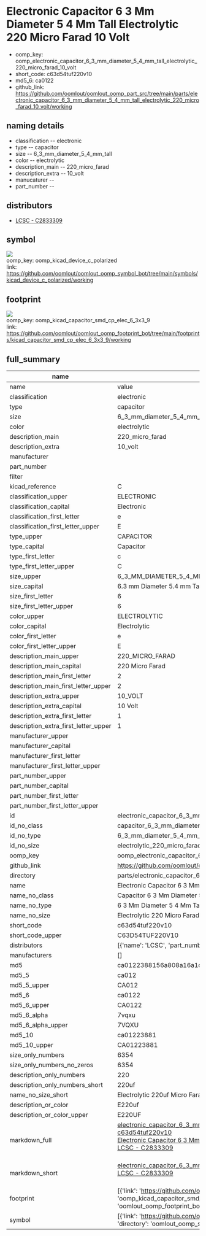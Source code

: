 # Electronic Capacitor 6 3 Mm Diameter 5 4 Mm Tall Electrolytic 220 Micro Farad 10 Volt

  
* oomp_key: oomp_electronic_capacitor_6_3_mm_diameter_5_4_mm_tall_electrolytic_220_micro_farad_10_volt 
* short_code: c63d54tuf220v10
* md5_6: ca0122  
* github_link: https://github.com/oomlout/oomlout_oomp_part_src/tree/main/parts/electronic_capacitor_6_3_mm_diameter_5_4_mm_tall_electrolytic_220_micro_farad_10_volt/working  
## naming details
* classification -- electronic
* type -- capacitor
* size -- 6_3_mm_diameter_5_4_mm_tall
* color -- electrolytic
* description_main -- 220_micro_farad
* description_extra -- 10_volt
* manucaturer -- 
* part_number -- 

## distributors
* [LCSC - C2833309](https://lcsc.com/product-detail/C2833309.html)   


## symbol

![](symbol/{index}/working/working_600.png)  
oomp_key: oomp_kicad_device_c_polarized  
link: https://github.com/oomlout/oomlout_oomp_symbol_bot/tree/main/symbols/kicad_device_c_polarized/working  

## footprint

![](footprint/{index}/working/working_600.png)  
oomp_key: oomp_kicad_capacitor_smd_cp_elec_6_3x3_9  
link: https://github.com/oomlout/oomlout_oomp_footprint_bot/tree/main/footprints/kicad_capacitor_smd_cp_elec_6_3x3_9/working  

## full_summary
| name | value | 
| --- | --- | 
| name | value | 
| classification | electronic | 
| type | capacitor | 
| size | 6_3_mm_diameter_5_4_mm_tall | 
| color | electrolytic | 
| description_main | 220_micro_farad | 
| description_extra | 10_volt | 
| manufacturer |  | 
| part_number |  | 
| filter |  | 
| kicad_reference | C | 
| classification_upper | ELECTRONIC | 
| classification_capital | Electronic | 
| classification_first_letter | e | 
| classification_first_letter_upper | E | 
| type_upper | CAPACITOR | 
| type_capital | Capacitor | 
| type_first_letter | c | 
| type_first_letter_upper | C | 
| size_upper | 6_3_MM_DIAMETER_5_4_MM_TALL | 
| size_capital | 6.3 mm Diameter 5.4 mm Tall | 
| size_first_letter | 6 | 
| size_first_letter_upper | 6 | 
| color_upper | ELECTROLYTIC | 
| color_capital | Electrolytic | 
| color_first_letter | e | 
| color_first_letter_upper | E | 
| description_main_upper | 220_MICRO_FARAD | 
| description_main_capital | 220 Micro Farad | 
| description_main_first_letter | 2 | 
| description_main_first_letter_upper | 2 | 
| description_extra_upper | 10_VOLT | 
| description_extra_capital | 10 Volt | 
| description_extra_first_letter | 1 | 
| description_extra_first_letter_upper | 1 | 
| manufacturer_upper |  | 
| manufacturer_capital |  | 
| manufacturer_first_letter |  | 
| manufacturer_first_letter_upper |  | 
| part_number_upper |  | 
| part_number_capital |  | 
| part_number_first_letter |  | 
| part_number_first_letter_upper |  | 
| id | electronic_capacitor_6_3_mm_diameter_5_4_mm_tall_electrolytic_220_micro_farad_10_volt | 
| id_no_class | capacitor_6_3_mm_diameter_5_4_mm_tall_electrolytic_220_micro_farad_10_volt | 
| id_no_type | 6_3_mm_diameter_5_4_mm_tall_electrolytic_220_micro_farad_10_volt | 
| id_no_size | electrolytic_220_micro_farad_10_volt | 
| oomp_key | oomp_electronic_capacitor_6_3_mm_diameter_5_4_mm_tall_electrolytic_220_micro_farad_10_volt | 
| github_link | https://github.com/oomlout/oomlout_oomp_part_src/tree/main/parts/electronic_capacitor_6_3_mm_diameter_5_4_mm_tall_electrolytic_220_micro_farad_10_volt/working | 
| directory | parts/electronic_capacitor_6_3_mm_diameter_5_4_mm_tall_electrolytic_220_micro_farad_10_volt | 
| name | Electronic Capacitor 6 3 Mm Diameter 5 4 Mm Tall Electrolytic 220 Micro Farad 10 Volt | 
| name_no_class | Capacitor 6 3 Mm Diameter 5 4 Mm Tall Electrolytic 220 Micro Farad 10 Volt | 
| name_no_type | 6 3 Mm Diameter 5 4 Mm Tall Electrolytic 220 Micro Farad 10 Volt | 
| name_no_size | Electrolytic 220 Micro Farad 10 Volt | 
| short_code | c63d54tuf220v10 | 
| short_code_upper | C63D54TUF220V10 | 
| distributors | [{'name': 'LCSC', 'part_number': 'C2833309', 'link': 'https://lcsc.com/product-detail/C2833309.html', 'id': 'distributor_lcsc'}] | 
| manufacturers | [] | 
| md5 | ca0122388156a808a16a1df64243b0c1 | 
| md5_5 | ca012 | 
| md5_5_upper | CA012 | 
| md5_6 | ca0122 | 
| md5_6_upper | CA0122 | 
| md5_6_alpha | 7vqxu | 
| md5_6_alpha_upper | 7VQXU | 
| md5_10 | ca01223881 | 
| md5_10_upper | CA01223881 | 
| size_only_numbers | 6354 | 
| size_only_numbers_no_zeros | 6354 | 
| description_only_numbers | 220 | 
| description_only_numbers_short | 220uf | 
| name_no_size_short | Electrolytic 220uf Micro Farad 10 Volt | 
| description_or_color | E220uf | 
| description_or_color_upper | E220UF | 
| markdown_full | [electronic_capacitor_6_3_mm_diameter_5_4_mm_tall_electrolytic_220_micro_farad_10_volt](https://github.com/oomlout/oomlout_oomp_part_src/tree/main/parts/electronic_capacitor_6_3_mm_diameter_5_4_mm_tall_electrolytic_220_micro_farad_10_volt/working)<br>[c63d54tuf220v10](https://github.com/oomlout/oomlout_oomp_part_src/tree/main/parts/electronic_capacitor_6_3_mm_diameter_5_4_mm_tall_electrolytic_220_micro_farad_10_volt/working)<br>[Electronic Capacitor 6 3 Mm Diameter 5 4 Mm Tall Electrolytic 220 Micro Farad 10 Volt](https://github.com/oomlout/oomlout_oomp_part_src/tree/main/parts/electronic_capacitor_6_3_mm_diameter_5_4_mm_tall_electrolytic_220_micro_farad_10_volt/working)<br>[LCSC - C2833309<br>](https://lcsc.com/product-detail/C2833309.html)<br> | 
| markdown_short | [electronic_capacitor_6_3_mm_diameter_5_4_mm_tall_electrolytic_220_micro_farad_10_volt](https://github.com/oomlout/oomlout_oomp_part_src/tree/main/parts/electronic_capacitor_6_3_mm_diameter_5_4_mm_tall_electrolytic_220_micro_farad_10_volt/working)<br>[LCSC - C2833309<br>](https://lcsc.com/product-detail/C2833309.html)<br> | 
| footprint | [{'link': 'https://github.com/oomlout/oomlout_oomp_footprint_bot/tree/main/foootprntss/kicad_capacitor_smd_cp_elec_6_3x3_9', 'oomp_key': 'oomp_kicad_capacitor_smd_cp_elec_6_3x3_9', 'directory': 'oomlout_oomp_footprint_bot/footprints/kicad_capacitor_smd_cp_elec_6_3x3_9//working/working.kicad_mod', 'index': 0}] | 
| symbol | [{'link': 'https://github.com/oomlout/oomlout_oomp_symbol_bot/tree/main/symbols/kicad_device_c_polarized', 'oomp_key': 'oomp_kicad_device_c_polarized', 'directory': 'oomlout_oomp_symbol_bot/symbols/kicad_device_c_polarized//working/working.kicad_sym', 'index': 0}] | 
